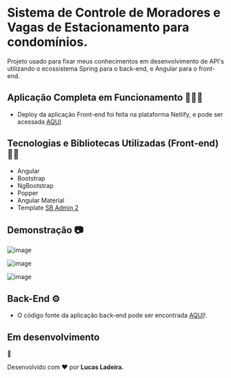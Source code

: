 # Sistema de Controle de Moradores e Vagas de Estacionamento para condomínios.

Projeto usado para fixar meus conhecimentos em desenvolvimento de API's utilizando o ecossistema Spring para o back-end, e Angular para o front-end.

## Aplicação Completa em Funcionamento 🧑🏼‍💻
* Deploy da aplicação Front-end foi feita na plataforma Netlify, e pode ser acessada [AQUI](https://parking-control-angular.netlify.app/)


## Tecnologias e Bibliotecas Utilizadas (Front-end)👨‍💻
* Angular
* Bootstrap
* NgBootstrap
* Popper
* Angular Material
* Template [SB Admin 2](https://startbootstrap.com/theme/sb-admin-2)

## Demonstração 📷
![image](https://user-images.githubusercontent.com/78936074/156842119-fd017707-6c0e-459a-ada4-cab66f9d6f95.png)

![image](https://user-images.githubusercontent.com/78936074/156842168-0f4c7086-59b8-44ed-abb1-2858b6345fe5.png)

![image](https://user-images.githubusercontent.com/78936074/156842356-83b855ec-364c-4bb0-9c62-f79b5408b9ae.png)


## Back-End ⚙️
* O código fonte da aplicação back-end pode ser encontrada [AQUI](https://github.com/oLadeira/api-parking-control)!.

## Em desenvolvimento

🚧

Desenvolvido com ❤️ por <b>Lucas Ladeira.</b>
